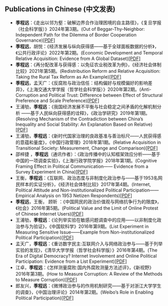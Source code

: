 ## Publications in Chinese (中文发表)

<ul style="margin:0 10px 0;">

  <li><autocolor><b>季程远</b>：《走出以邻为壑：破解边界合作治理困境的自主路径》，《复旦学报（社会科学版）》2024年第3期。(Out of Beggar-Thy-Neighbor: Independent Path for the Dilemma of Border Cooperation Governance)</autocolor><a href="https://chengyuanji.wordpress.com/wp-content/uploads/2024/05/e8b5b0e587bae4bba5e982bbe4b8bae5a391efbc9ae7a0b4e8a7a3e8beb9e7958ce59088e4bd9ce6b2bbe79086e59bb0e5a283e79a84e887aae4b8bbe8b7afe5be84_e5ada3e7a88be8bf9c.pdf">[PDF]</a></li>
  <li><autocolor><b>季程远</b>，胡悦：《经济发展与纵向获得感——基于全球面板数据的分析》，《公共行政评论》2022年第2期。(Economic Development and Temporal Relative Acquisition: Evidence from A Global Dataset)</autocolor><a href="https://chengyuanji.wordpress.com/wp-content/uploads/2024/05/e8b5b0e587bae4bba5e982bbe4b8bae5a391efbc9ae7a0b4e8a7a3e8beb9e7958ce59088e4bd9ce6b2bbe79086e59bb0e5a283e79a84e887aae4b8bbe8b7afe5be84_e5ada3e7a88be8bf9c.pdf">[PDF]</a></li>
  <li><autocolor><b>季程远</b>：《再分配改革与获得感：以免征农业税改革为例》，《经济社会体制比较》2021年第5期。(Redistribution Reform and Relative Acquisition: Taking the Rural Tax Reform as An Example)</autocolor><a href="https://chengyuanji.wordpress.com/wp-content/uploads/2024/05/e8b5b0e587bae4bba5e982bbe4b8bae5a391efbc9ae7a0b4e8a7a3e8beb9e7958ce59088e4bd9ce6b2bbe79086e59bb0e5a283e79a84e887aae4b8bbe8b7afe5be84_e5ada3e7a88be8bf9c.pdf">[PDF]</a></li>
  <li><autocolor><b>季程远</b>，孟天广：《反腐败与政治信任：结构偏好与规模偏好的影响差异》，《上海交通大学学报（哲学社会科学版）》2020年第2期。(Anti-Corruption and Political Trust: Difference between Effect of Structural Preference and Scale Preference)</autocolor><a href="https://chengyuanji.wordpress.com/wp-content/uploads/2024/05/e8b5b0e587bae4bba5e982bbe4b8bae5a391efbc9ae7a0b4e8a7a3e8beb9e7958ce59088e4bd9ce6b2bbe79086e59bb0e5a283e79a84e887aae4b8bbe8b7afe5be84_e5ada3e7a88be8bf9c.pdf">[PDF]</a></li>
  <li><autocolor>王浦劬，<b>季程远</b>：《我国经济发展不平衡与社会稳定之间矛盾的化解机制分析 ——基于人民纵向获得感的诠释》，《政治学研究》2019年第1期。(Resolving Mechanism of the Contradiction between China’s Inequality and Social Stability: An Explanation Based on Relative)</autocolor><a href="https://chengyuanji.wordpress.com/wp-content/uploads/2024/05/e8b5b0e587bae4bba5e982bbe4b8bae5a391efbc9ae7a0b4e8a7a3e8beb9e7958ce59088e4bd9ce6b2bbe79086e59bb0e5a283e79a84e887aae4b8bbe8b7afe5be84_e5ada3e7a88be8bf9c.pdf">[PDF]</a></li>
  <li><autocolor>王浦劬，<b>季程远</b>：《新时代国家治理的良政基准与善治标尺——人民获得感的意蕴和量度》，《中国行政管理》2018年第1期。(Relative Acquisition in Transitional Society: Measurement, Change and Comparison)</autocolor><a href="https://chengyuanji.wordpress.com/wp-content/uploads/2024/05/e8b5b0e587bae4bba5e982bbe4b8bae5a391efbc9ae7a0b4e8a7a3e8beb9e7958ce59088e4bd9ce6b2bbe79086e59bb0e5a283e79a84e887aae4b8bbe8b7afe5be84_e5ada3e7a88be8bf9c.pdf">[PDF]</a></li>
  <li><autocolor>邵梓捷 ，<b>季程远</b>（通讯作者）：《政治传播中的认知框架效应分析——基于中国的一项调查实验》，《上海行政学院学报》2018年第1期。(Cognitive Framing Effect in Political Communication—— Evidence from a Survey Experiment in China)</autocolor><a href="https://chengyuanji.wordpress.com/wp-content/uploads/2024/05/e8b5b0e587bae4bba5e982bbe4b8bae5a391efbc9ae7a0b4e8a7a3e8beb9e7958ce59088e4bd9ce6b2bbe79086e59bb0e5a283e79a84e887aae4b8bbe8b7afe5be84_e5ada3e7a88be8bf9c.pdf">[PDF]</a></li>
  <li><autocolor>王衡，<b>季程远</b>：《互联网、政治态度与非制度化政治参与——基于1953名网民样本的实证分析》，《经济社会体制比较》2017年第4期。(Internet, Political Attitude and Non-institutionalized Political Participation——Empirical Analysis on 1953 Netizen Respondents)</autocolor><a href="https://chengyuanji.wordpress.com/wp-content/uploads/2024/05/e8b5b0e587bae4bba5e982bbe4b8bae5a391efbc9ae7a0b4e8a7a3e8beb9e7958ce59088e4bd9ce6b2bbe79086e59bb0e5a283e79a84e887aae4b8bbe8b7afe5be84_e5ada3e7a88be8bf9c.pdf">[PDF]</a></li>
  <li><autocolor><b>季程远</b>，王衡， 顾昕 ：《中国网民的政治价值观与网络抗争行为的限度》，《社会》2016年第5期。(Political Value and the Limit of Online Protest of Chinese Internet Users)</autocolor><a href="https://chengyuanji.wordpress.com/wp-content/uploads/2024/05/e8b5b0e587bae4bba5e982bbe4b8bae5a391efbc9ae7a0b4e8a7a3e8beb9e7958ce59088e4bd9ce6b2bbe79086e59bb0e5a283e79a84e887aae4b8bbe8b7afe5be84_e5ada3e7a88be8bf9c.pdf">[PDF]</a></li>
  <li><autocolor>王浦劬，<b>季程远</b>：《论列举实验在敏感问题调查中的应用——以非制度化政治参与为验证》，《中国软科学》2016年第9期。(List Experiment in Measuring Sensitive Issue——Example from Non-institutionalized Political Participation)</autocolor><a href="https://chengyuanji.wordpress.com/wp-content/uploads/2024/05/e8b5b0e587bae4bba5e982bbe4b8bae5a391efbc9ae7a0b4e8a7a3e8beb9e7958ce59088e4bd9ce6b2bbe79086e59bb0e5a283e79a84e887aae4b8bbe8b7afe5be84_e5ada3e7a88be8bf9c.pdf">[PDF]</a></li>
  <li><autocolor>孟天广，<b>季程远</b>：《重访数字民主:互联网介入与网络政治参与——基于列举实验的发现》，《清华大学学报（哲学社会科学版）》2016年第4期。(The Era of Digital Democracy? Internet Involvement and Online Political Participation: Evidence from a List Experiment)</autocolor><a href="https://chengyuanji.wordpress.com/wp-content/uploads/2024/05/e8b5b0e587bae4bba5e982bbe4b8bae5a391efbc9ae7a0b4e8a7a3e8beb9e7958ce59088e4bd9ce6b2bbe79086e59bb0e5a283e79a84e887aae4b8bbe8b7afe5be84_e5ada3e7a88be8bf9c.pdf">[PDF]</a></li>
  <li><autocolor>江卓，<b>季程远</b>：《怎样测量腐败:国内外腐败测量方法述评》，《新视野》2016年第3期。(How to Measure Corruption: A Review of the Methods to Measure Corruption)</autocolor><a href="https://chengyuanji.wordpress.com/wp-content/uploads/2024/05/e8b5b0e587bae4bba5e982bbe4b8bae5a391efbc9ae7a0b4e8a7a3e8beb9e7958ce59088e4bd9ce6b2bbe79086e59bb0e5a283e79a84e887aae4b8bbe8b7afe5be84_e5ada3e7a88be8bf9c.pdf">[PDF]</a></li>
  <li><autocolor>郎友兴，<b>季程远</b>：《微博政治参与的作用机制研究——基于对浙江大学学生的调查》，《中国治理评论》2014年第2期。(Weibo’s Role in Enabling Political Participation)</autocolor><a href="https://chengyuanji.wordpress.com/wp-content/uploads/2024/05/e8b5b0e587bae4bba5e982bbe4b8bae5a391efbc9ae7a0b4e8a7a3e8beb9e7958ce59088e4bd9ce6b2bbe79086e59bb0e5a283e79a84e887aae4b8bbe8b7afe5be84_e5ada3e7a88be8bf9c.pdf">[PDF]</a></li>

</ul>
